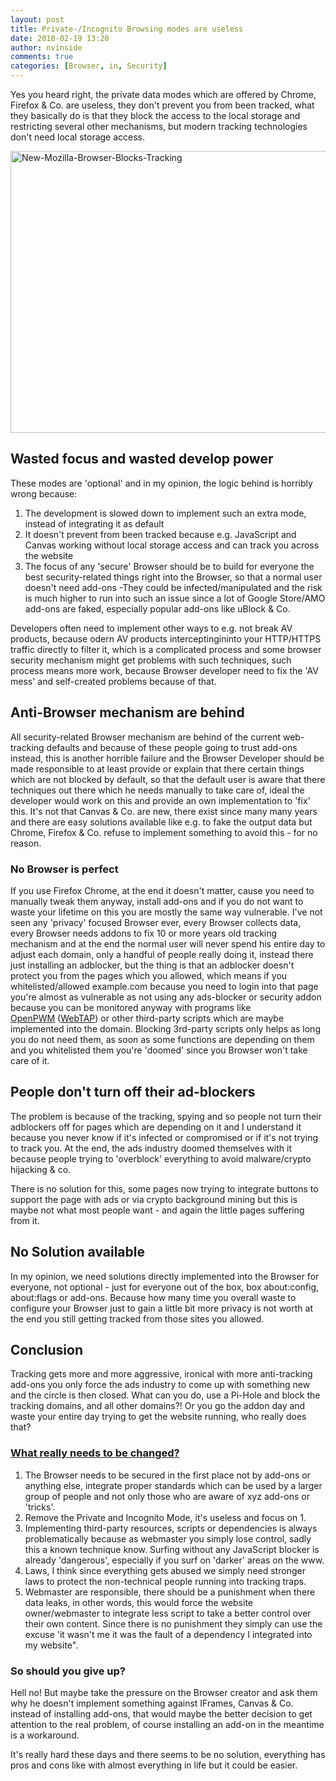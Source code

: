 ```yaml
---
layout: post
title: Private-/Incognito Browsing modes are useless
date: 2018-02-19 13:20
author: nvinside
comments: true
categories: [Browser, in, Security]
---
```

Yes you heard right, the private data modes which are offered by Chrome, Firefox &amp; Co. are useless, they don't prevent you from been tracked, what they basically do is that they block the access to the local storage and restricting several other mechanisms, but modern tracking technologies don't need local storage access.

<img class="alignnone size-full wp-image-2902" src="https://chefkochblog.files.wordpress.com/2018/02/new-mozilla-browser-blocks-tracking.jpg" alt="New-Mozilla-Browser-Blocks-Tracking" width="738" height="451" />

<!--more-->

<h2>Wasted focus and wasted develop power</h2>

These modes are 'optional' and in my opinion, the logic behind is horribly wrong because:

<ol>
    <li>The development is slowed down to implement such an extra mode, instead of integrating it as default</li>
    <li>It doesn't prevent from been tracked because e.g. JavaScript and Canvas working without local storage access and can track you across the website</li>
    <li>The focus of any 'secure' Browser should be to build for everyone the best security-related things right into the Browser, so that a normal user doesn't need add-ons -They could be infected/manipulated and the risk is much higher to run into such an issue since a lot of Google Store/AMO add-ons are faked, especially popular add-ons like uBlock &amp; Co.</li>
</ol>

Developers often need to implement other ways to e.g. not break AV products, because odern AV products interceptingininto your HTTP/HTTPS traffic directly to filter it, which is a complicated process and some browser security mechanism might get problems with such techniques, such process means more work, because Browser developer need to fix the 'AV mess' and self-created problems because of that.

<h2>Anti-Browser mechanism are behind</h2>

All security-related Browser mechanism are behind of the current web-tracking defaults and because of these people going to trust add-ons instead, this is another horrible failure and the Browser Developer should be made responsible to at least provide or explain that there certain things which are not blocked by default, so that the default user is aware that there techniques out there which he needs manually to take care of, ideal the developer would work on this and provide an own implementation to 'fix' this. It's not that Canvas &amp; Co. are new, there exist since many many years and there are easy solutions available like e.g. to fake the output data but Chrome, Firefox &amp; Co. refuse to implement something to avoid this - for no reason.

<h3>No Browser is perfect</h3>

If you use Firefox Chrome, at the end it doesn't matter, cause you need to manually tweak them anyway, install add-ons and if you do not want to waste your lifetime on this you are mostly the same way vulnerable. I've not seen any 'privacy' focused Browser ever, every Browser collects data, every Browser needs addons to fix 10 or more years old tracking mechanism and at the end the normal user will never spend his entire day to adjust each domain, only a handful of people really doing it, instead there just installing an adblocker, but the thing is that an adblocker doesn't protect you from the pages which you allowed, which means if you whitelisted/allowed example.com because you need to login into that page you're almost as vulnerable as not using any ads-blocker or security addon because you can be monitored anyway with programs like <a href="https://github.com/citp/OpenWPM" target="_blank" rel="noopener">OpenPWM</a> (<a href="https://webtap.princeton.edu" target="_blank" rel="noopener">WebTAP</a>) or other third-party scripts which are maybe implemented into the domain. Blocking 3rd-party scripts only helps as long you do not need them, as soon as some functions are depending on them and you whitelisted them you're 'doomed' since you Browser won't take care of it.

<h2>People don't turn off their ad-blockers</h2>

The problem is because of the tracking, spying and so people not turn their adblockers off for pages which are depending on it and I understand it because you never know if it's infected or compromised or if it's not trying to track you. At the end, the ads industry doomed themselves with it because people trying to 'overblock' everything to avoid malware/crypto hijacking &amp; co.

There is no solution for this, some pages now trying to integrate buttons to support the page with ads or via crypto background mining but this is maybe not what most people want - and again the little pages suffering from it.

<h2>No Solution available</h2>

In my opinion, we need solutions directly implemented into the Browser for everyone, not optional - just for everyone out of the box, box about:config, about:flags or add-ons. Because how many time you overall waste to configure your Browser just to gain a little bit more privacy is not worth at the end you still getting tracked from those sites you allowed.

<h2>Conclusion</h2>

Tracking gets more and more aggressive, ironical with more anti-tracking add-ons you only force the ads industry to come up with something new and the circle is then closed. What can you do, use a Pi-Hole and block the tracking domains, and all other domains?! Or you go the addon day and waste your entire day trying to get the website running, who really does that?

<h3><span style="text-decoration:underline;">What really needs to be changed?</span></h3>

<ol>
    <li>The Browser needs to be secured in the first place not by add-ons or anything else, integrate proper standards which can be used by a larger group of people and not only those who are aware of xyz add-ons or 'tricks'.</li>
    <li>Remove the Private and Incognito Mode, it's useless and focus on 1.</li>
    <li>Implementing third-party resources, scripts or dependencies is always problematically because as webmaster you simply lose control, sadly this a known technique know. Surfing without any JavaScript blocker is already 'dangerous', especially if you surf on 'darker' areas on the www.</li>
    <li>Laws, I think since everything gets abused we simply need stronger laws to protect the non-technical people running into tracking traps.</li>
    <li>Webmaster are responsible, there should be a punishment when there data leaks, in other words, this would force the website owner/webmaster to integrate less script to take a better control over their own content. Since there is no punishment they simply can use the excuse 'it wasn't me it was the fault of a dependency I integrated into my website".</li>
</ol>

<h3>So should you give up?</h3>

Hell no! But maybe take the pressure on the Browser creator and ask them why he doesn't implement something against IFrames, Canvas &amp; Co. instead of installing add-ons, that would maybe the better decision to get attention to the real problem, of course installing an add-on in the meantime is a workaround.

It's really hard these days and there seems to be no solution, everything has pros and cons like with almost everything in life but it could be easier.
